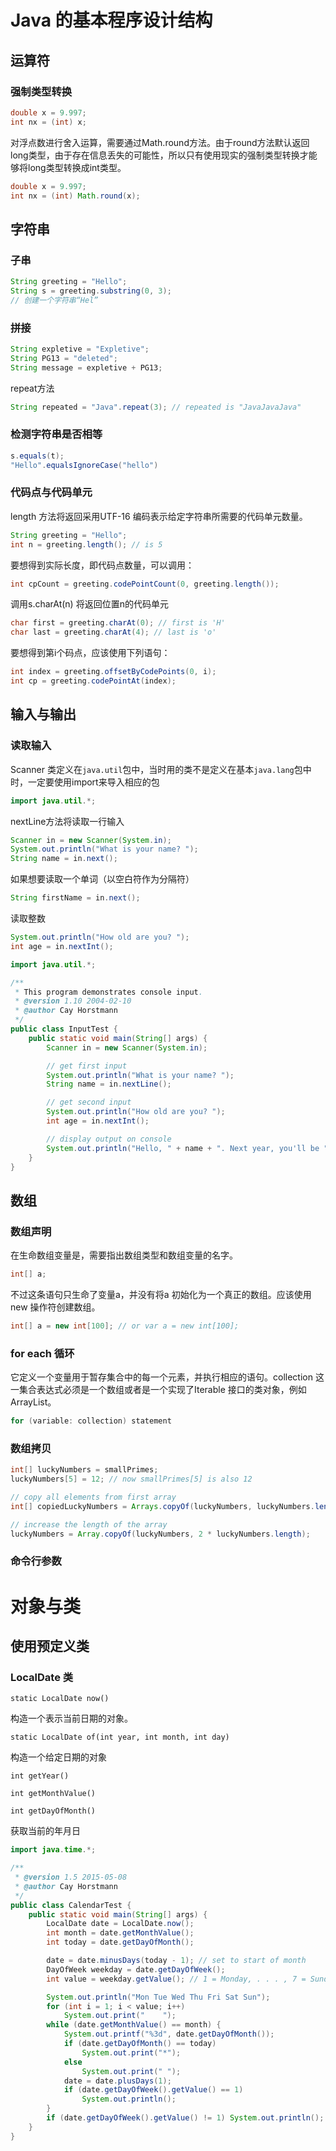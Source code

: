 # Java 的基本程序设计结构

## 运算符

### 强制类型转换

```java
double x = 9.997;
int nx = (int) x;
```

对浮点数进行舍入运算，需要通过Math.round方法。由于round方法默认返回long类型，由于存在信息丢失的可能性，所以只有使用现实的强制类型转换才能够将long类型转换成int类型。

```java
double x = 9.997;
int nx = (int) Math.round(x);
```

## 字符串

### 子串

```java
String greeting = "Hello";
String s = greeting.substring(0, 3);
// 创建一个字符串“Hel”
```

### 拼接

```java
String expletive = "Expletive";
String PG13 = "deleted";
String message = expletive + PG13;
```

repeat方法

```java
String repeated = "Java".repeat(3); // repeated is "JavaJavaJava"
```



### 检测字符串是否相等

```java
s.equals(t);
"Hello".equalsIgnoreCase("hello")
```

### 代码点与代码单元

length 方法将返回采用UTF-16 编码表示给定字符串所需要的代码单元数量。

```java
String greeting = "Hello";
int n = greeting.length(); // is 5
```

要想得到实际长度，即代码点数量，可以调用：

```java
int cpCount = greeting.codePointCount(0, greeting.length());
```

调用s.charAt(n) 将返回位置n的代码单元

```java
char first = greeting.charAt(0); // first is 'H'
char last = greeting.charAt(4); // last is 'o'
```

要想得到第i个码点，应该使用下列语句：

```java
int index = greeting.offsetByCodePoints(0, i);
int cp = greeting.codePointAt(index);
```



## 输入与输出

### 读取输入

Scanner 类定义在`java.util`包中，当时用的类不是定义在基本`java.lang`包中时，一定要使用import来导入相应的包

```java
import java.util.*;
```



nextLine方法将读取一行输入

```java
Scanner in = new Scanner(System.in);
System.out.println("What is your name? ");
String name = in.next();
```

如果想要读取一个单词（以空白符作为分隔符）

```java
String firstName = in.next();
```

读取整数

```java
System.out.println("How old are you? ");
int age = in.nextInt();
```

```java
import java.util.*;

/**
 * This program demonstrates console input.
 * @version 1.10 2004-02-10
 * @author Cay Horstmann
 */
public class InputTest {
    public static void main(String[] args) {
        Scanner in = new Scanner(System.in);

        // get first input
        System.out.println("What is your name? ");
        String name = in.nextLine();

        // get second input
        System.out.println("How old are you? ");
        int age = in.nextInt();

        // display output on console
        System.out.println("Hello, " + name + ". Next year, you'll be " + (age + 1));
    }
}
```

## 数组

### 数组声明

在生命数组变量是，需要指出数组类型和数组变量的名字。

```java
int[] a;
```

不过这条语句只生命了变量a，并没有将a 初始化为一个真正的数组。应该使用new 操作符创建数组。

```java
int[] a = new int[100]; // or var a = new int[100];
```

### for each 循环

它定义一个变量用于暂存集合中的每一个元素，并执行相应的语句。collection 这一集合表达式必须是一个数组或者是一个实现了Iterable 接口的类对象，例如ArrayList。

```java
for (variable: collection) statement
```

### 数组拷贝

```java
int[] luckyNumbers = smallPrimes;
luckyNumbers[5] = 12; // now smallPrimes[5] is also 12
```

```java
// copy all elements from first array
int[] copiedLuckyNumbers = Arrays.copyOf(luckyNumbers, luckyNumbers.length);

// increase the length of the array
luckyNumbers = Array.copyOf(luckyNumbers, 2 * luckyNumbers.length);
```

### 命令行参数



# 对象与类

## 使用预定义类

### LocalDate 类

`static LocalDate now()`

构造一个表示当前日期的对象。

`static LocalDate of(int year, int month, int day)`

构造一个给定日期的对象

`int getYear()`

`int getMonthValue()`

`int getDayOfMonth()`

获取当前的年月日

```java
import java.time.*;

/**
 * @version 1.5 2015-05-08
 * @author Cay Horstmann
 */
public class CalendarTest {
    public static void main(String[] args) {
        LocalDate date = LocalDate.now();
        int month = date.getMonthValue();
        int today = date.getDayOfMonth();

        date = date.minusDays(today - 1); // set to start of month
        DayOfWeek weekday = date.getDayOfWeek();
        int value = weekday.getValue(); // 1 = Monday, . . . , 7 = Sunday

        System.out.println("Mon Tue Wed Thu Fri Sat Sun");
        for (int i = 1; i < value; i++)
            System.out.print("    ");
        while (date.getMonthValue() == month) {
            System.out.printf("%3d", date.getDayOfMonth());
            if (date.getDayOfMonth() == today)
                System.out.print("*");
            else
                System.out.print(" ");
            date = date.plusDays(1);
            if (date.getDayOfWeek().getValue() == 1)
                System.out.println();
        }
        if (date.getDayOfWeek().getValue() != 1) System.out.println();
    }
}
```

